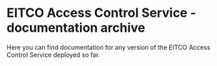 
# EITCO Access Control Service - documentation archive

Here you can find documentation for any version of the EITCO Access Control Service deployed so far.



